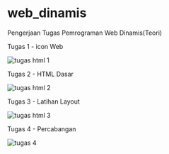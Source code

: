 # web_dinamis
Pengerjaan Tugas Pemrograman Web Dinamis(Teori)

Tugas 1 - icon Web

![tugas html 1](https://user-images.githubusercontent.com/73833356/97874943-52df0680-1d4c-11eb-8478-dc1e9cdcdabc.png)

Tugas 2 - HTML Dasar

![tugas html 2](https://user-images.githubusercontent.com/73833356/97874953-56728d80-1d4c-11eb-957c-8602392fe9a5.png)

Tugas 3 - Latihan Layout

![tugas html 3](https://user-images.githubusercontent.com/73833356/97874960-57a3ba80-1d4c-11eb-9e33-dfde475c8454.jpg)

Tugas 4 - Percabangan

![tugas 4](https://user-images.githubusercontent.com/73833356/99249841-5048da80-283d-11eb-82c3-913d95c4133f.png)
